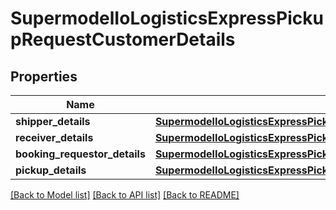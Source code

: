 # SupermodelIoLogisticsExpressPickupRequestCustomerDetails

## Properties
Name | Type | Description | Notes
------------ | ------------- | ------------- | -------------
**shipper_details** | [**SupermodelIoLogisticsExpressPickupRequestCustomerDetailsShipperDetails**](SupermodelIoLogisticsExpressPickupRequestCustomerDetailsShipperDetails.md) |  | 
**receiver_details** | [**SupermodelIoLogisticsExpressPickupRequestCustomerDetailsShipperDetails**](SupermodelIoLogisticsExpressPickupRequestCustomerDetailsShipperDetails.md) |  | [optional] 
**booking_requestor_details** | [**SupermodelIoLogisticsExpressPickupRequestCustomerDetailsBookingRequestorDetails**](SupermodelIoLogisticsExpressPickupRequestCustomerDetailsBookingRequestorDetails.md) |  | [optional] 
**pickup_details** | [**SupermodelIoLogisticsExpressPickupRequestCustomerDetailsShipperDetails**](SupermodelIoLogisticsExpressPickupRequestCustomerDetailsShipperDetails.md) |  | [optional] 

[[Back to Model list]](../README.md#documentation-for-models) [[Back to API list]](../README.md#documentation-for-api-endpoints) [[Back to README]](../README.md)


